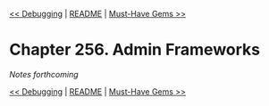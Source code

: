 [&lt;&lt; Debugging](ch255-debugging.md) | [README](README.md) | [Must-Have Gems &gt;&gt;](ch257-must-have-gems.md)

# Chapter 256. Admin Frameworks

*Notes forthcoming*

[&lt;&lt; Debugging](ch255-debugging.md) | [README](README.md) | [Must-Have Gems &gt;&gt;](ch257-must-have-gems.md)